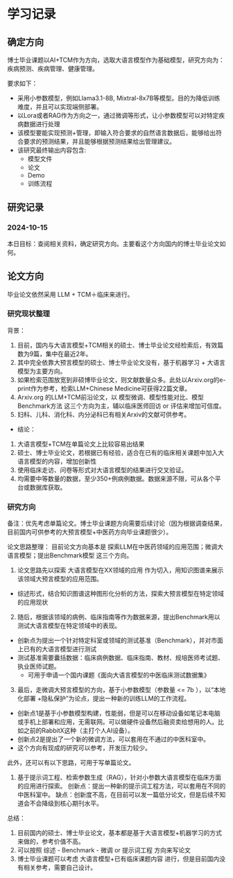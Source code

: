 # 学习记录

## 确定方向

博士毕业课题以AI+TCM作为方向，选取大语言模型作为基础模型，研究方向为：疾病预测、疾病管理、健康管理。

要求如下：

- 采用小参数模型，例如Llama3.1-8B, Mixtral-8x7B等模型。目的为降低训练难度，并且可以实现端侧部署。
- 以Lora或者RAG作为方向之一，通过微调等形式，让小参数模型可以对特定疾病数据进行处理
- 该模型要能实现预测+管理，即输入符合要求的自然语言数据后，能够给出符合要求的预测结果，并且能够根据预测结果给出管理建议。
- 该研究最终输出内容包含:
  - 模型文件
  - 论文
  - Demo
  - 训练流程

## 研究记录

### 2024-10-15

本日目标：查阅相关资料，确定研究方向。主要看这个方向国内的博士毕业论文如何。

## 论文方向

毕业论文依然采用 LLM + TCM＋临床来进行。

### 研究现状整理

背景：

1. 目前，国内与大语言模型+TCM相关的硕士、博士毕业论文经检索后，有效篇数为9篇，集中在最近2年。
2. 其中完全依靠大预言模型的硕士、博士毕业论文没有，基于机器学习 + 大语言模型为主要方向。
3. 如果检索范围放宽到非硕博毕业论文，则文献数量众多。此处以Arxiv.org的e-print作为参考，检索LLM+Chinese Medicine可获得22篇文章。
4. Arxiv.org 的LLM+TCM前沿论文，以 模型微调、模型性能对比、模型Benchmark方法 这三个方向为主，辅以临床医师回访 or 评估来增加可信度。
5. 妇科、儿科、消化科、内分泌科已有相关Arxiv的文献可供参考。

- 结论：

1. 大语言模型+TCM在单篇论文上比较容易出结果
2. 硕士、博士毕业论文，若根据已有经验，适合在已有的临床相关课题中加入大语言模型的内容，增加创新性
3. 使用临床走访、问卷等形式对大语言模型的结果进行交叉验证。
4. 均需要中等数量的数据，至少350+例病例数据。数据来源不限，可从各个平台或数据库获取。

### 研究方向

备注：优先考虑单篇论文。博士毕业课题方向需要后续讨论（因为根据调查结果，目前国内可供参考的大预言模型+中医药方向毕业课题很少）。

论文思路整理：
目前论文方向基本是 探索LLM在中医药领域的应用范围；微调大语言模型；提出Benchmark模型 这三个方向。

1. 论文思路先以探索 大语言模型在XX领域的应用 作为切入，用知识图谱来展示该领域大预言模型的应用范围。

  - 综述形式，结合知识图谱这种图形化分析的方法，探索大预言模型在特定领域的应用现状

2. 随后，根据该领域的病例、临床指南等作为数据来源，提出Benchmark用以测试大语言模型在特定领域中的表现。

- 创新点为提出一个针对特定科室或领域的测试基准（Benchmark），并对市面上已有的大语言模型进行测试
- 测试基准需要囊括数据：临床病例数据、临床指南、教材、规培医师考试题、执业医师试题。
  - 可用于申请一个国内课题《面向大语言模型的中医临床测试数据集》

3. 最后，走微调大预言模型的方向，基于小参数模型（参数量 <= 7b ），以“本地化部署 +隐私保护”为论点，提出一种新的训练LLM的工作流程。

- 创新点1是基于小参数模型构建，性能弱，但是可以在移动设备如笔记本电脑或手机上部署和应用，无需联网。可以做硬件设备然后融资卖给想用的人。比如之前的RabbitX这种（主打个人AI设备）。
- 创新点2是提出了一个新的微调方法，可以套用在不通过的中医科室中。
- 这个方向有现成的研究可以参考，开发压力较少。

此外，还可以有以下思路，可用于写单篇论文。

1. 基于提示词工程、检索参数生成（RAG），针对小参数大语言模型在临床方面的应用进行探索。
  创新点：提出一种新的提示词工程方法，可以套用在不同的中医科室中。
  缺点：创新度不高，在目前可以发一篇低分论文，但是后续不知道会不会降级到核心期刊水平。

总结：

1. 目前国内的硕士、博士毕业论文，基本都是基于大语言模型+机器学习的方式来做的，参考价值不高。
2. 可以按照 综述 - Benchmark - 微调 or 提示词工程 方向来写论文
3. 博士毕业课题可以考虑 大语言模型+已有临床课题内容 进行，但是目前国内没有相关参考，需要自己设计。
